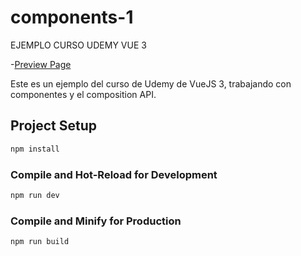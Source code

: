 # components-1

EJEMPLO CURSO UDEMY VUE 3

-[Preview Page](https://curso-bluuweb-pagination.netlify.app)

Este es un ejemplo del curso de Udemy de VueJS 3, trabajando con
componentes y el composition API.

## Project Setup

```sh
npm install
```

### Compile and Hot-Reload for Development

```sh
npm run dev
```

### Compile and Minify for Production

```sh
npm run build
```
